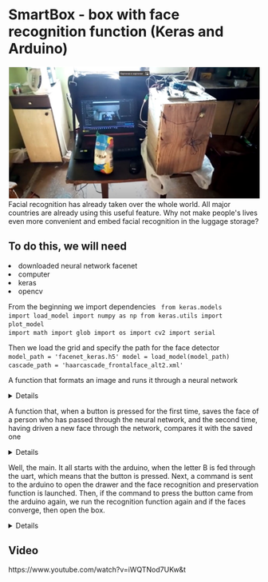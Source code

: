 <h1>SmartBox - box with face recognition function (Keras and Arduino)</h1>
<img src="https://github.com/beetlea/face_reco_camera/blob/master/%D0%A1%D0%BD%D0%B8%D0%BC%D0%BE%D0%BA.JPG?raw=true"></src>
Facial recognition has already taken over the whole world. All major countries are already using this useful feature. Why not make people's lives even more convenient and embed facial recognition in the luggage storage?

<h2>To do this, we will need</h2>

<li>downloaded neural network facenet
<li>computer
<li>keras
<li>opencv

From the beginning we import dependencies
<code>
from keras.models import load_model
import numpy as np
from keras.utils import plot_model
import math
import glob
import os
import cv2
import serial
</code>

Then we load the grid and specify the path for the face detector
<code>
model_path = 'facenet_keras.h5'
model = load_model(model_path)
cascade_path = 'haarcascade_frontalface_alt2.xml'
</code>

A function that formats an image and runs it through a neural network
<details>
    <code>
def calc_embs(imgs, margin, batch_size):
    fram1e = cv2.resize(imgs,(160,160))
    ofg2 = np.array(fram1e)
    aligned_images = prewhiten(ofg2)
    pd = []
    x_train = np.array([aligned_images])
    embs1 = model.predict_on_batch(x_train)
    embs1.reshape(1,-1)
    embs = l2_normalize(np.concatenate(embs1))
    return embs   
</code>
</details>
    
A function that, when a button is pressed for the first time, saves the face of a person who has passed through the neural network, and the second time, having driven a new face through the network, compares it with the saved one
<details>
<code>
def reco_face(frame, i):

    #frame = cv2.cvtColor(frame, cv2.COLOR_BGR2RGB)
    img = frame
    #i = 0
    h = 0
    v = 0
    u = 0
    name_out = 'я тебя незнаю'
    #print(ofg.shape)
    #img = search_face(img, frame, face_cascade)
    #frame = cv2.cvtColor(frame, cv2.COLOR_BGR2RGB)
    faces = face_cascade.detectMultiScale(frame, 1.3, 5)
    print(faces)
    if faces == ():
        v = 5
    # Loop through all the faces detected and determine whether or not they are in the database
    identities = []
    for (x, y, w, h) in faces:
        x1 = x-PADDING
        y1 = y-PADDING
        x2 = x+w+PADDING
        y2 = y+h+PADDING

        frame = cv2.rectangle(frame,(x1, y1),(x2, y2),(255,0,0),2)
        height, width, channels = frame.shape
        # The padding is necessary since the OpenCV face detector creates the bounding box around the face and not the head
        part_image = frame[max(0, y1):min(height, y2), max(0, x1):min(width, x2)]
        if i == 1:
            pre[0:] = calc_embs(part_image,10,1)
            while u!=1:

                u = ser.write( b'P') 
            u=0  
        else: ofg = calc_embs(part_image,10,1)
        #print(ofg)
        #i = i + 1
        if i > 1:
            for m in pre:
                dot = np.sum(np.multiply(m, ofg), axis=0)
                norm = np.linalg.norm(m, axis=0) * np.linalg.norm(ofg, axis=0)
                similarity = dot / norm
                dist1 = np.arccos(similarity) / math.pi
                if dist1<0.32:
                    print(dist1)
                    h = 1
    return h,v
</code>
</details>

Well, the main. It all starts with the arduino, when the letter B is fed through the uart, which means that the button is pressed. Next, a command is sent to the arduino to open the drawer and the face recognition and preservation function is launched. Then, if the command to press the button came from the arduino again, we run the recognition function again and if the faces converge, then open the box.
<details>
    <code>
ser = serial.Serial('COM3', 9600, write_timeout=1, timeout=0.1)  
print(ser.name)         # check which port was really used
cap = cv2.VideoCapture(0)
zz = 0
while(True):
    ret, frame = cap.read()
    frame1 = search_face(frame)
    cv2.imshow('ffff', frame1)
    ff=ser.read(1)
    if(ff == b'B'):
        print("press_button")
        ff = b'u'
        zz = zz + 1
        mmm, f = reco_face(frame, zz)
        if f == 5:
            zz = 0
        print(mmm)
        if mmm == 1:
            print("otkrivaio")    
            while u!=1:
                u = ser.write( b'P') 
            u=0  
            h = 0  
            zz = 0     
    if cv2.waitKey(33) == ord('q'):
        break
cap.release()
cv2.destroyAllWindows()
</code>
</details>
    
<h2>Video</h2>
https://www.youtube.com/watch?v=iWQTNod7UKw&t
